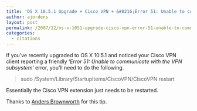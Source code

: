 ```yaml
---
title: 'OS X 10.5.1 Upgrade + Cisco VPN + &#8216;Error 51: Unable to communicate with the VPN subsystem&#8217; ?  Try this.'
author: ajordens
layout: post
permalink: /2007/12/os-x-1051-upgrade-cisco-vpn-error-51-unable-to-communicate-with-the-vpn-subsystem-try-this/
categories:
  - citations
---
```

If you&#8217;ve recently upgraded to OS X 10.5.1 and noticed your Cisco VPN client reporting a friendly &#8216;*Error 51: Unable to communicate with the VPN subsystem*&#8216; error, you&#8217;ll need to do the following.

> sudo /System/Library/StartupItems/CiscoVPN/CiscoVPN restart 

Essentially the Cisco VPN extension just needs to be restarted.

Thanks to [Anders Brownworth][1] for this tip.

 [1]: http://www.anders.com/cms/192/CiscoVPN/Error.51:.Unable.to.communicate.with